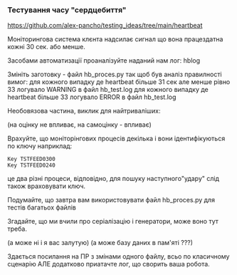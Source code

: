 ### Тестування часу "сердцебиття"

https://github.com/alex-pancho/testing_ideas/tree/main/heartbeat

Моніторингова система клєнта надсилає сигнал що вона працездатна кожні 30 сек. або менше.

Засобами автоматизації проаналізуйте наданий нам лог: hblog

Змініть заготовку - файл hb_proces.py так щоб був аналіз правилності вимог:
    для кожного випадку де heartbeat більше 31 сек але менше рівно 33 логувало WARNING в файл hb_test.log
    для кожного випадку де heartbeat більше  33 логувало ERROR в файл hb_test.log

Необовязова частина, виклик для найтриваліших:

(на оцінку не впливає, на самоцінку - впливає)

Врахуйте, що моніторінгових процесів декілька і вони ідентифікуються по ключу наприклад:

    Key TSTFEED0300
    Key TSTFEED0240

це два різні процеси, відповідно, для пошуку наступного"удару" слід також враховувати ключ.

Подумайте, що завтра вам використовувати файл hb_proces.py для тестів багатьох файлів

Згадайте, що ми вчили про серіалізацію і генератори, може воно тут треба.

(а може ні і я вас залутую) (а може базу даних в пам'яті ???)

Здається посилання на ПР з змінами одного файлу, всьо по класичному сценарію АЛЕ додатково приатачте лог, що сворить ваша робота.
